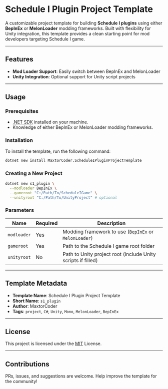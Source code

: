 # Schedule I Plugin Project Template

A customizable project template for building **Schedule I plugins** using either **BepInEx** or **MelonLoader** modding frameworks.
Built with flexibility for Unity integration, this template provides a clean starting point for mod developers targeting Schedule I game.

---

## Features
- **Mod Loader Support**: Easily switch between BepInEx and MelonLoader
- **Unity Integration**: Optional support for Unity script projects
---

## Usage

### Prerequisites
- [.NET SDK](https://dotnet.microsoft.com/download) installed on your machine.
- Knowledge of either BepInEx or MelonLoader modding frameworks.

### Installation
To install the template, run the following command:

```bash
dotnet new install MaxtorCoder.ScheduleIPluginProjectTemplate
```

### Creating a New Project

```bash
dotnet new s1_plugin \
  --modloader BepInEx \
  --gameroot "C:/Path/To/ScheduleIGame" \
  --unityroot "C:/Path/To/UnityProject" # optional
```

### Parameters
| Name         | Required | Description                                                  |
|--------------|----------|--------------------------------------------------------------|
| `modloader`  | Yes      | Modding framework to use (`BepInEx` or `MelonLoader`)        |
| `gameroot`   | Yes      | Path to the Schedule I game root folder                      |
| `unityroot`  | No       | Path to Unity project root (include Unity scripts if filled) |

---

## Template Metadata
- **Template Name**: Schedule I Plugin Project Template
- **Short Name**: `s1_plugin`
- **Author**: MaxtorCoder
- **Tags**: `project`, `C#`, `Unity`, `Mono`, `MelonLoader`, `BepInEx`

---

## License
This project is licensed under the [MIT](https://opensource.org/license/MIT) License.

---

## Contributions
PRs, issues, and suggestions are welcome. Help improve the template for the community!